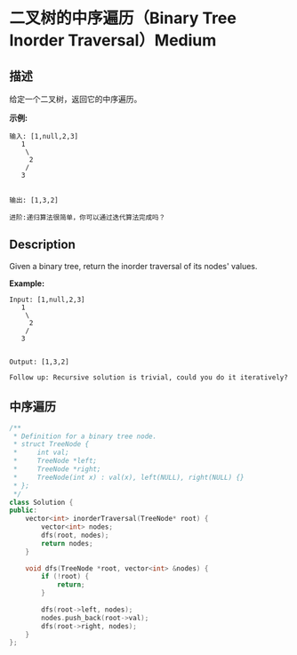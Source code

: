 # 二叉树的中序遍历（Binary Tree Inorder Traversal）Medium
## 描述
给定一个二叉树，返回它的中序遍历。

**示例:**
```
输入: [1,null,2,3]
   1
    \
     2
    /
   3


输出: [1,3,2]

进阶:递归算法很简单，你可以通过迭代算法完成吗？
```

## Description
Given a binary tree, return the inorder traversal of its nodes&#39; values.

**Example:**
```
Input: [1,null,2,3]
   1
    \
     2
    /
   3


Output: [1,3,2]

Follow up: Recursive solution is trivial, could you do it iteratively?
```


## 中序遍历
```c++
/**
 * Definition for a binary tree node.
 * struct TreeNode {
 *     int val;
 *     TreeNode *left;
 *     TreeNode *right;
 *     TreeNode(int x) : val(x), left(NULL), right(NULL) {}
 * };
 */
class Solution {
public:
    vector<int> inorderTraversal(TreeNode* root) {
        vector<int> nodes;
        dfs(root, nodes);
        return nodes;
    }
    
    void dfs(TreeNode *root, vector<int> &nodes) {
        if (!root) {
            return;
        }
        
        dfs(root->left, nodes);
        nodes.push_back(root->val);
        dfs(root->right, nodes);
    }
};
```